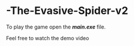 # -The-Evasive-Spider-v2

To play the game open the ***main.exe*** file.


Feel free to watch the demo video
